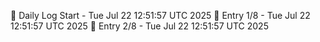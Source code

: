 📅 Daily Log Start - Tue Jul 22 12:51:57 UTC 2025
📌 Entry 1/8 - Tue Jul 22 12:51:57 UTC 2025
📌 Entry 2/8 - Tue Jul 22 12:51:57 UTC 2025
